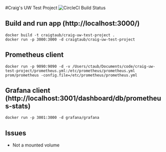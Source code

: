 #Craig's UW Test Project ![CircleCI Build Status](https://circleci.com/gh/craigtaub/craig-uw-test-project.png?circle-token=:circle-token&style=shield)
## Build and run app (http://localhost:3000/)

    docker build -t craigtaub/craig-uw-test-project .
    docker run -p 3000:3000 -d craigtaub/craig-uw-test-project

## Prometheus client

    docker run -p 9090:9090 -d -v /Users/ctaub/Documents/code/craig-uw-test-project/prometheus.yml:/etc/prometheus/prometheus.yml prom/prometheus -config.file=/etc/prometheus/prometheus.yml

## Grafana client (http://localhost:3001/dashboard/db/prometheus-stats)

    docker run -p 3001:3000 -d grafana/grafana

## Issues
- Not a mounted volume
